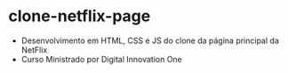 # clone-netflix-page

- Desenvolvimento em HTML, CSS e JS do clone da página principal da NetFlix
- Curso Ministrado por Digital Innovation One
